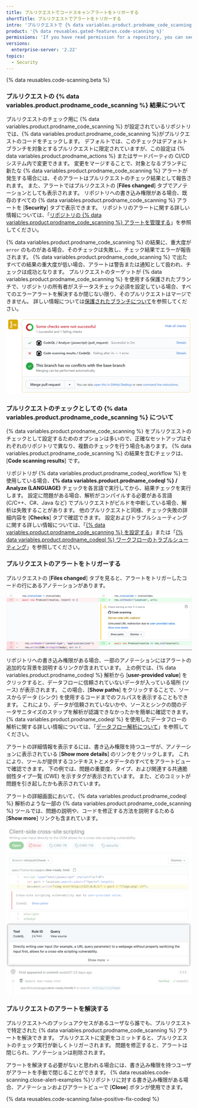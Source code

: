 ```yaml
---
title: プルリクエストでコードスキャンアラートをトリガーする
shortTitle: プルリクエストでアラートをトリガーする
intro: 'プルリクエストで {% data variables.product.prodname_code_scanning %} が問題を特定した場合、強調表示されたコードを確認してアラートを解決できます。'
product: '{% data reusables.gated-features.code-scanning %}'
permissions: 'If you have read permission for a repository, you can see annotations on pull requests. With write permission, you can see detailed information and resolve {% data variables.product.prodname_code_scanning %} alerts for that repository.'
versions:
  enterprise-server: '2.22'
topics:
  - Security
---
```


<!--See /content/code-security/secure-coding for the latest version of this article -->

{% data reusables.code-scanning.beta %}

### プルリクエストの {% data variables.product.prodname_code_scanning %} 結果について

プルリクエストのチェック用に {% data variables.product.prodname_code_scanning %} が設定されているリポジトリでは、{% data variables.product.prodname_code_scanning %}がプルリクエストのコードをチェックします。 デフォルトでは、このチェックはデフォルトブランチを対象とするプルリクエストに限定されていますが、この設定は {% data variables.product.prodname_actions %} またはサードパーティの CI/CD システム内で変更できます。 変更をマージすることで、対象となるブランチに新たな {% data variables.product.prodname_code_scanning %} アラートが発生する場合には、そのアラートはプルリクエストのチェック結果として報告されます。 また、アラートではプルリクエストの [**Files changed**] タブでアノテーションとしても表示されます。 リポジトリへの書き込み権限がある場合、既存のすべての {% data variables.product.prodname_code_scanning %} アラートを [**Security**] タブで表示できます。 リポジトリのアラートに関する詳しい情報については、「[リポジトリの {% data variables.product.prodname_code_scanning %} アラートを管理する](/github/finding-security-vulnerabilities-and-errors-in-your-code/managing-code-scanning-alerts-for-your-repository)」を参照してください。

{% data variables.product.prodname_code_scanning %} の結果に、重大度が `error` のものがある場合、そのチェックは失敗し、チェック結果でエラーが報告されます。 {% data variables.product.prodname_code_scanning %} で出たすべての結果の重大度が低い場合、アラートは警告または通知として扱われ、チェックは成功となります。 プルリクエストのターゲットが {% data variables.product.prodname_code_scanning %} を使用する保護されたブランチで、リポジトリの所有者がステータスチェック必須を設定している場合、すべてのエラーアラートを解決するか閉じない限り、そのプルリクエストはマージできません。 詳しい情報については[保護されたブランチについて](/github/administering-a-repository/about-protected-branches#require-status-checks-before-merging)を参照してください。

![プルリクエストの失敗した {% data variables.product.prodname_code_scanning %} チェック](/assets/images/help/repository/code-scanning-check-failure.png)

### プルリクエストのチェックとしての {% data variables.product.prodname_code_scanning %} について

{% data variables.product.prodname_code_scanning %} をプルリクエストのチェックとして設定するためのオプションは多いので、正確なセットアップはそれぞれのリポジトリで異なり、複数のチェックを行う場合もあります。 {% data variables.product.prodname_code_scanning %} の結果を含むチェックは、[**Code scanning results**] です。

リポジトリが {% data variables.product.prodname_codeql_workflow %} を使用している場合、**{% data variables.product.prodname_codeql %} / Analyze (LANGUAGE)** チェックを各言語で実行してから、結果チェックを実行します。 設定に問題がある場合、解析がコンパイルする必要がある言語 (C/C++、C#、Java など) でプルリクエストがビルドを中断している場合、解析は失敗することがあります。 他のプルリクエストと同様、チェック失敗の詳細内容を [**Checks**] タブで確認できます。 設定およびトラブルシューティングに関する詳しい情報については、「[{% data variables.product.prodname_code_scanning %} を設定する](/github/finding-security-vulnerabilities-and-errors-in-your-code/configuring-code-scanning)」または「[{% data variables.product.prodname_codeql %} ワークフローのトラブルシューティング](/github/finding-security-vulnerabilities-and-errors-in-your-code/troubleshooting-the-codeql-workflow)」を参照してください。

### プルリクエストのアラートをトリガーする

プルリクエストの [**Files changed**] タブを見ると、アラートをトリガーしたコードの行にあるアノテーションがあります。

![プルリクエストの差分にあるアラートのアノテーション](/assets/images/help/repository/code-scanning-pr-annotation.png)

リポジトリへの書き込み権限がある場合、一部のアノテーションにはアラートの追加的な背景を説明するリンクが含まれています。 上の例では、{% data variables.product.prodname_codeql %} 解析から [**user-provided value**] をクリックすると、データフローに信頼されていないデータが入っている場所 (ソース) が表示されます。 この場合、[**Show paths**] をクリックすることで、ソースからデータ (シンク) を使用するコードまでのフルパスを表示することもできます。 これにより、データが信頼されていないかや、ソースとシンクの間のデータサニタイズのステップを解析が認識できなかったかを簡単に確認できます。 {% data variables.product.prodname_codeql %} を使用したデータフローの解析に関する詳しい情報については、「[データフロー解析について](https://codeql.github.com/docs/writing-codeql-queries/about-data-flow-analysis/)」を参照してください。

アラートの詳細情報を表示するには、書き込み権限を持つユーザが、アノテーションに表示されている [**Show more details**] のリンクをクリックします。 これにより、ツールが提供するコンテキストとメタデータのすべてをアラートビューで確認できます。 下の例では、問題の重要度、タイプ、および関連する共通脆弱性タイプ一覧 (CWE) を示すタグが表示されています。 また、どのコミットが問題を引き起したかも表示されています。

アラートの詳細画面において、{% data variables.product.prodname_codeql %} 解析のような一部の {% data variables.product.prodname_code_scanning %} ツールでは、問題の説明や、コードを修正する方法を説明するためる [**Show more**] リンクも含まれています。

![アラートの説明と、詳細情報を表示するリンク](/assets/images/help/repository/code-scanning-pr-alert.png)

### プルリクエストのアラートを解決する

プルリクエストへのプッシュアクセスがあるユーザなら誰でも、プルリクエストで特定された {% data variables.product.prodname_code_scanning %} アラートを解決できます。 プルリクエストに変更をコミットすると、プルリクエストのチェック実行が新しくトリガーされます。 問題を修正すると、アラートは閉じられ、アノテーションは削除されます。

アラートを解決する必要がないと思われる場合には、書き込み権限を持つユーザがアラートを手動で閉じることができます。 {% data reusables.code-scanning.close-alert-examples %}リポジトリに対する書き込み権限がある場合、アノテーションおよびアラートビューで [**Close**] ボタンが使用できます。

{% data reusables.code-scanning.false-positive-fix-codeql %}
